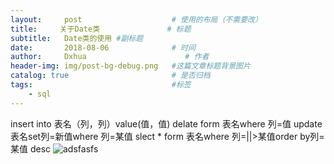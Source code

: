 ```yaml
---
layout:     post                    # 使用的布局（不需要改）
title:     关于Date类               # 标题
subtitle:   Date类的使用 #副标题
date:       2018-08-06              # 时间
author:     Dxhua                      # 作者
header-img: img/post-bg-debug.png   #这篇文章标题背景图片
catalog: true                       # 是否归档
tags:                               #标签
    - sql
---
```


insert into 表名（列，列）value(值，值)
delate form 表名where 列=值
update 表名set列=新值where 列=某值
slect * form 表名where 列=||>某值order by列=某值 desc
![adsfasfs](http://ovt2nfhfc.bkt.clouddn.com/04693b9eae1291c896d19a3e3d8e1e8a.png)
